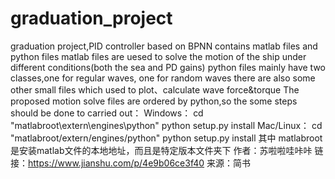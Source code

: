 # graduation_project
graduation project,PID controller based on BPNN
contains matlab files and python files
matlab files are uesed to solve the motion of the ship under different conditions(both the sea and PD gains)
python files mainly have two classes,one for regular waves, one for random waves
there are also some other small files which used to plot、calculate wave force&torque
The proposed motion solve files are ordered by python,so the some steps should be done to carried out：
Windows：
cd "matlabroot\extern\engines\python"
python setup.py install
Mac/Linux：
cd "matlabroot/extern/engines/python"
python setup.py install
其中 matlabroot是安装matlab文件的本地地址，而且是特定版本文件夹下
作者：苏啦啦哇咔咔
链接：https://www.jianshu.com/p/4e9b06ce3f40
来源：简书
